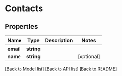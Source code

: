 # Contacts

## Properties
Name | Type | Description | Notes
------------ | ------------- | ------------- | -------------
**email** | **string** |  | 
**name** | **string** |  | [optional] 

[[Back to Model list]](../README.md#documentation-for-models) [[Back to API list]](../README.md#documentation-for-api-endpoints) [[Back to README]](../README.md)


